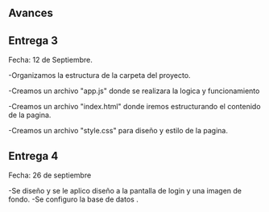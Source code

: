 ## Avances 

Entrega 3
-
Fecha: 12 de Septiembre.

-Organizamos la estructura de la carpeta del proyecto.

-Creamos un archivo "app.js" donde se realizara la logica y funcionamiento

-Creamos un archivo "index.html" donde iremos estructurando el contenido de la pagina.

-Creamos un archivo "style.css"  para diseño y estilo de la pagina.


Entrega 4
-
Fecha: 26 de septiembre

-Se diseño y se le aplico diseño a la pantalla de login y una imagen de fondo.
-Se configuro la base de datos .




